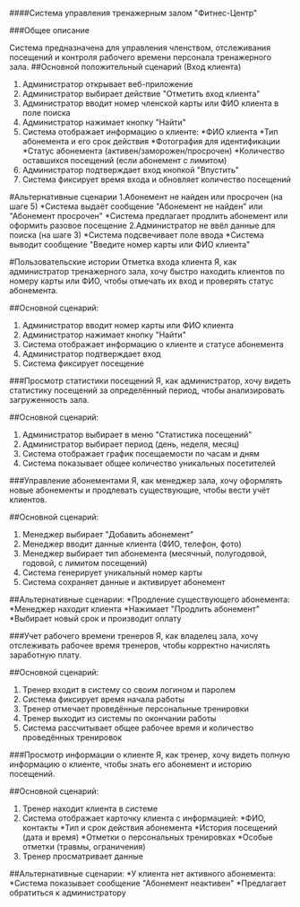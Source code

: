 ####Система управления тренажерным залом "Фитнес-Центр"

###Общее описание

Система предназначена для управления членством, отслеживания посещений и контроля рабочего времени персонала тренажерного зала.
##Основной положительный сценарий (Вход клиента)
1. Администратор открывает веб-приложение
2. Администратор выбирает действие "Отметить вход клиента"
3. Администратор вводит номер членской карты или ФИО клиента в поле поиска
4. Администратор нажимает кнопку "Найти"
5. Система отображает информацию о клиенте:
*ФИО клиента
*Тип абонемента и его срок действия
*Фотография для идентификации
*Статус абонемента (активен/заморожен/просрочен)
*Количество оставшихся посещений (если абонемент с лимитом)
6. Администратор подтверждает вход кнопкой "Впустить"
7. Система фиксирует время входа и обновляет количество посещений

#Альтернативные сценарии
1.Абонемент не найден или просрочен (на шаге 5)
*Система выдаёт сообщение "Абонемент не найден" или "Абонемент просрочен"
*Система предлагает продлить абонемент или оформить разовое посещение
2.Администратор не ввёл данные для поиска (на шаге 3)
*Система подсвечивает поле ввода
*Система выводит сообщение "Введите номер карты или ФИО клиента"

#Пользовательские истории
Отметка входа клиента
Я, как администратор тренажерного зала, хочу быстро находить клиентов по номеру карты или ФИО, чтобы отмечать их вход и проверять статус абонемента.

##Основной сценарий:
1. Администратор вводит номер карты или ФИО клиента
2. Администратор нажимает кнопку "Найти"
3. Система отображает информацию о клиенте и статусе абонемента
4. Администратор подтверждает вход
5. Система фиксирует посещение

###Просмотр статистики посещений
Я, как администратор, хочу видеть статистику посещений за определённый период, чтобы анализировать загруженность зала.

##Основной сценарий:
1. Администратор выбирает в меню "Статистика посещений"
2. Администратор выбирает период (день, неделя, месяц)
3. Система отображает график посещаемости по часам и дням
4. Система показывает общее количество уникальных посетителей

###Управление абонементами
Я, как менеджер зала, хочу оформлять новые абонементы и продлевать существующие, чтобы вести учёт клиентов.

##Основной сценарий:
1. Менеджер выбирает "Добавить абонемент"
2. Менеджер вводит данные клиента (ФИО, телефон, фото)
3. Менеджер выбирает тип абонемента (месячный, полугодовой, годовой, с лимитом посещений)
4. Система генерирует уникальный номер карты
5. Система сохраняет данные и активирует абонемент

##Альтернативные сценарии:
*Продление существующего абонемента:
*Менеджер находит клиента
*Нажимает "Продлить абонемент"
*Выбирает новый срок и производит оплату

###Учет рабочего времени тренеров
Я, как владелец зала, хочу отслеживать рабочее время тренеров, чтобы корректно начислять заработную плату.

##Основной сценарий:
1. Тренер входит в систему со своим логином и паролем
2. Система фиксирует время начала работы
3. Тренер отмечает проведённые персональные тренировки
4. Тренер выходит из системы по окончании работы
5. Система рассчитывает общее рабочее время и количество проведённых тренировок

###Просмотр информации о клиенте
Я, как тренер, хочу видеть полную информацию о клиенте, чтобы знать его абонемент и историю посещений.

##Основной сценарий:
1. Тренер находит клиента в системе
2. Система отображает карточку клиента с информацией:
*ФИО, контакты
*Тип и срок действия абонемента
*История посещений (дата и время)
*Отметки о персональных тренировках
*Особые отметки (травмы, ограничения)
3. Тренер просматривает данные

##Альтернативные сценарии:
*У клиента нет активного абонемента:
*Система показывает сообщение "Абонемент неактивен"
*Предлагает обратиться к администратору
